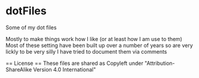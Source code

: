 # dotFiles
Some of my dot files

Mostly to make things work how I like (or at least how I am use to them)
Most of these setting have been built up over a number of years so are very lickly to be very silly
I have tried to document them via comments



== License ==
These files are shared as Copyleft under "Attribution-ShareAlike Version 4.0 International"
